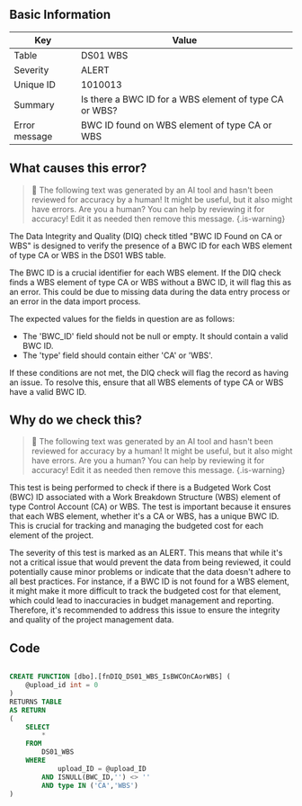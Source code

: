 ## Basic Information
| Key         | Value          |
|-------------|----------------|
| Table       | DS01 WBS |
| Severity    | ALERT |
| Unique ID   | 1010013   |
| Summary     | Is there a BWC ID for a WBS element of type CA or WBS? |
| Error message | BWC ID found on WBS element of type CA or WBS |

## What causes this error?

> :robot: The following text was generated by an AI tool and hasn't been reviewed for accuracy by a human! It might be useful, but it also might have errors. Are you a human? You can help by reviewing it for accuracy! Edit it as needed then remove this message.
{.is-warning}

The Data Integrity and Quality (DIQ) check titled "BWC ID Found on CA or WBS" is designed to verify the presence of a BWC ID for each WBS element of type CA or WBS in the DS01 WBS table. 

The BWC ID is a crucial identifier for each WBS element. If the DIQ check finds a WBS element of type CA or WBS without a BWC ID, it will flag this as an error. This could be due to missing data during the data entry process or an error in the data import process.

The expected values for the fields in question are as follows: 
- The 'BWC_ID' field should not be null or empty. It should contain a valid BWC ID.
- The 'type' field should contain either 'CA' or 'WBS'. 

If these conditions are not met, the DIQ check will flag the record as having an issue. To resolve this, ensure that all WBS elements of type CA or WBS have a valid BWC ID.
## Why do we check this?

> :robot: The following text was generated by an AI tool and hasn't been reviewed for accuracy by a human! It might be useful, but it also might have errors. Are you a human? You can help by reviewing it for accuracy! Edit it as needed then remove this message.
{.is-warning}

This test is being performed to check if there is a Budgeted Work Cost (BWC) ID associated with a Work Breakdown Structure (WBS) element of type Control Account (CA) or WBS. The test is important because it ensures that each WBS element, whether it's a CA or WBS, has a unique BWC ID. This is crucial for tracking and managing the budgeted cost for each element of the project.

The severity of this test is marked as an ALERT. This means that while it's not a critical issue that would prevent the data from being reviewed, it could potentially cause minor problems or indicate that the data doesn't adhere to all best practices. For instance, if a BWC ID is not found for a WBS element, it might make it more difficult to track the budgeted cost for that element, which could lead to inaccuracies in budget management and reporting. Therefore, it's recommended to address this issue to ensure the integrity and quality of the project management data.
## Code

```sql

CREATE FUNCTION [dbo].[fnDIQ_DS01_WBS_IsBWCOnCAorWBS] (
	@upload_id int = 0
)
RETURNS TABLE
AS RETURN
(
	SELECT 
		*
	FROM
		DS01_WBS
	WHERE
			upload_ID = @upload_ID
		AND ISNULL(BWC_ID,'') <> ''
		AND type IN ('CA','WBS')
)
```
